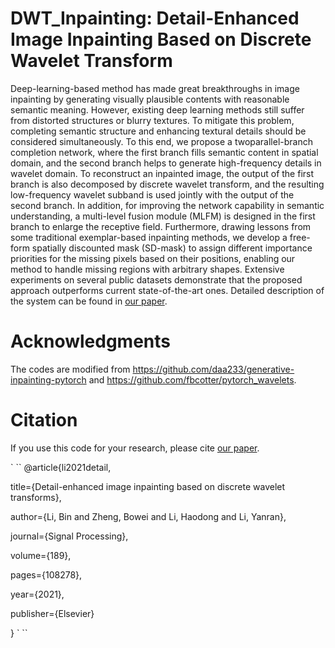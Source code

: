 # DWT_Inpainting: Detail-Enhanced Image Inpainting Based on Discrete Wavelet Transform
Deep-learning-based method has made great breakthroughs in image inpainting by generating visually
plausible contents with reasonable semantic meaning. However, existing deep learning methods still 
suffer from distorted structures or blurry textures. To mitigate this problem, completing semantic 
structure and enhancing textural details should be considered simultaneously. To this end, we propose 
a twoparallel-branch completion network, where the first branch fills semantic content in spatial 
domain, and the second branch helps to generate high-frequency details in wavelet domain. To reconstruct 
an inpainted image, the output of the first branch is also decomposed by discrete wavelet transform, and
the resulting low-frequency wavelet subband is used jointly with the output of the second branch. In
addition, for improving the network capability in semantic understanding, a multi-level fusion module
(MLFM) is designed in the first branch to enlarge the receptive field. Furthermore, drawing lessons from
some traditional exemplar-based inpainting methods, we develop a free-form spatially discounted mask
(SD-mask) to assign different importance priorities for the missing pixels based on their positions, 
enabling our method to handle missing regions with arbitrary shapes. Extensive experiments on several
public datasets demonstrate that the proposed approach outperforms current state-of-the-art ones. 
Detailed description of the system can be found in [our paper](https://www.sciencedirect.com/science/article/abs/pii/S0165168421003157). 

# Acknowledgments
The codes are modified from https://github.com/daa233/generative-inpainting-pytorch and https://github.com/fbcotter/pytorch_wavelets.

# Citation
If you use this code for your research, please cite [our paper](https://www.sciencedirect.com/science/article/abs/pii/S0165168421003157).

` ``
@article{li2021detail,

  title={Detail-enhanced image inpainting based on discrete wavelet transforms},
  
  author={Li, Bin and Zheng, Bowei and Li, Haodong and Li, Yanran},
  
  journal={Signal Processing},
  
  volume={189},
  
  pages={108278},
  
  year={2021},
  
  publisher={Elsevier}
  
}
` ``
